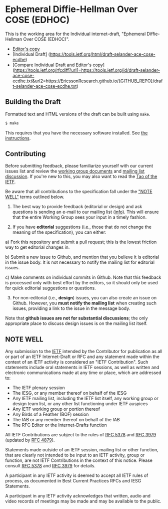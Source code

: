 # Ephemeral Diffie-Hellman Over COSE (EDHOC)

This is the working area for the Individual internet-draft, "Ephemeral Diffie-Hellman Over COSE (EDHOC)".

* [Editor's copy](https://EricssonResearch.github.io/EDHOC/)
* [Individual Draft] (https://tools.ietf.org/html/draft-selander-ace-cose-ecdhe)
* [Compare Individual Draft and Editor's copy] (https://tools.ietf.org/rfcdiff?url1=https://tools.ietf.org/id/draft-selander-ace-cose-ecdhe.txt&url2=https://EricssonResearch.github.io/{GITHUB_REPO}/draft-selander-ace-cose-ecdhe.txt)


## Building the Draft

Formatted text and HTML versions of the draft can be built using `make`.

```sh
$ make
```

This requires that you have the necessary software installed.  See [the
instructions](https://github.com/martinthomson/i-d-template/blob/master/doc/SETUP.md).


## Contributing

Before submitting feedback, please familiarize yourself with our current issues
list and review the [working group
documents](https://datatracker.ietf.org/wg/ace/documents/) and [mailing
list discussion](https://mailarchive.ietf.org/arch/browse/ace/). If you're
new to this, you may also want to read the [Tao of the
IETF](https://www.ietf.org/tao.html).

Be aware that all contributions to the specification fall under the ["NOTE
WELL"](#note-well) terms outlined below.

1. The best way to provide feedback (editorial or design) and ask questions is
sending an e-mail to our mailing list
([info](https://www.ietf.org/mailman/listinfo/ace)). This will ensure that
the entire Working Group sees your input in a timely fashion.

2. If you have **editorial** suggestions (i.e., those that do not change the
meaning of the specification), you can either:

  a) Fork this repository and submit a pull request; this is the lowest
  friction way to get editorial changes in.

  b) Submit a new issue to Github, and mention that you believe it is editorial
  in the issue body. It is not necessary to notify the mailing list for
  editorial issues.

  c) Make comments on individual commits in Github. Note that this feedback is
  processed only with best effort by the editors, so it should only be used for
  quick editorial suggestions or questions.

3. For non-editorial (i.e., **design**) issues, you can also create an issue on
Github. However, you **must notify the mailing list** when creating such issues,
providing a link to the issue in the message body.

  Note that **github issues are not for substantial discussions**; the only
  appropriate place to discuss design issues is on the mailing list itself.


## NOTE WELL

Any submission to the [IETF](https://www.ietf.org/) intended by the Contributor
for publication as all or part of an IETF Internet-Draft or RFC and any
statement made within the context of an IETF activity is considered an "IETF
Contribution". Such statements include oral statements in IETF sessions, as well
as written and electronic communications made at any time or place, which are
addressed to:

 * The IETF plenary session
 * The IESG, or any member thereof on behalf of the IESG
 * Any IETF mailing list, including the IETF list itself, any working group or
   design team list, or any other list functioning under IETF auspices
 * Any IETF working group or portion thereof
 * Any Birds of a Feather (BOF) session
 * The IAB or any member thereof on behalf of the IAB
 * The RFC Editor or the Internet-Drafts function

All IETF Contributions are subject to the rules of [RFC
5378](https://tools.ietf.org/html/rfc5378) and [RFC
3979](https://tools.ietf.org/html/rfc3979) (updated by [RFC
4879](https://tools.ietf.org/html/rfc4879)).

Statements made outside of an IETF session, mailing list or other function, that
are clearly not intended to be input to an IETF activity, group or function, are
not IETF Contributions in the context of this notice.  Please consult [RFC
5378](https://tools.ietf.org/html/rfc5378) and [RFC
3979](https://tools.ietf.org/html/rfc3979) for details.

A participant in any IETF activity is deemed to accept all IETF rules of
process, as documented in Best Current Practices RFCs and IESG Statements.

A participant in any IETF activity acknowledges that written, audio and video
records of meetings may be made and may be available to the public.
